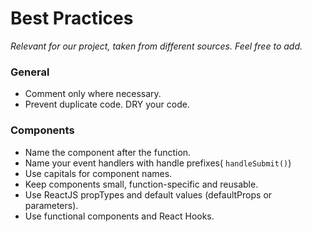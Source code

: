 # Best Practices
_Relevant for our project, taken from different sources. Feel free to add._

### General
* Comment only where necessary.
* Prevent duplicate code. DRY your code.

### Components
* Name the component after the function.
* Name your event handlers with handle prefixes( `handleSubmit()`)
* Use capitals for component names.
* Keep components small, function-specific and reusable.
* Use ReactJS propTypes and default values (defaultProps or parameters).
* Use functional components and React Hooks.
